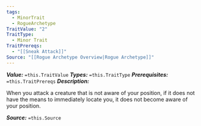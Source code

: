 ```yaml
---
tags:
  - MinorTrait
  - RogueArchetype
TraitValue: "2"
TraitType:
  - Minor Trait
TraitPrereqs:
  - "[[Sneak Attack]]"
Source: "[[Rogue Archetype Overview|Rogue Archetype]]"
---
```

***Value:*** `=this.TraitValue`
***Types:*** `=this.TraitType`
***Prerequisites:*** `=this.TraitPrereqs`
***Description:***

When you attack a creature that is not aware of your position, if it does not have the means to immediately locate you, it does not become aware of your position.

***Source:*** `=this.Source`